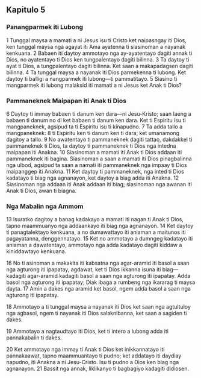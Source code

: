 Kapitulo 5
----------

### Panangparmek iti Lubong

1 Tunggal maysa a mamati a ni Jesus isu ti Cristo ket naipasngay iti Dios, ken tunggal maysa nga agayat iti Ama ayatenna ti siasinoman a nayanak kenkuana.
2 Babaen iti daytoy ammotayo nga ay-ayatentayo dagiti annak ti Dios, no ayatentayo ti Dios ken tungpalentayo dagiti bilinna.
3 Ta daytoy ti ayat ti Dios, a tungpalentayo dagiti bilinna. Ket saan a makapadagsen dagiti bilinna.
4 Ta tunggal maysa a nayanak iti Dios parmekenna ti lubong. Ket daytoy ti balligi a nangparmek iti lubong—ti pammatitayo.
5 Siasino ti mangparmek iti lubong malaksid iti mamati a ni Jesus ket Anak ti Dios?

### Pammaneknek Maipapan iti Anak ti Dios

6 Daytoy ti immay babaen ti danum ken dara—ni Jesu-Kristo; saan laeng a babaen ti danum no di ket babaen ti danum ken dara. Ket ti Espiritu isu ti mangpaneknek, agsipud ta ti Espiritu isu ti kinapudno.
7 Ta adda tallo a mangpaneknek:
8 ti Espiritu ken ti danum ken ti dara; ket umanamong dagitoy a tallo.
9 No awatentayo ti pammaneknek dagiti tattao, dakdakkel ti pammaneknek ti Dios, ta daytoy ti pammaneknek ti Dios nga intedna maipapan iti Anakna.
10 Siasinoman a mamati iti Anak ti Dios addaan iti pammaneknek iti bagina. Siasinoman a saan a mamati iti Dios pinagbalinna nga ulbod, agsipud ta saan a namati iti pammaneknek nga impaay ti Dios maipanggep iti Anakna.
11 Ket daytoy ti pammaneknek, nga inted ti Dios kadatayo ti biag nga agnanayon, ket daytoy a biag adda iti Anakna.
12 Siasinoman nga addaan iti Anak addaan iti biag; siasinoman nga awanan iti Anak ti Dios, awan ti biagna.

### Nga Mabalin nga Ammom

13 Isuratko dagitoy a banag kadakayo a mamati iti nagan ti Anak ti Dios, tapno maammuanyo nga addaankayo iti biag nga agnanayon.
14 Ket daytoy ti panagtalektayo kenkuana, a no dumawattayo iti aniaman a maitunos iti pagayatanna, denggennatayo.
15 Ket no ammotayo a dumngeg kadatayo iti aniaman a dawatentayo, ammotayo nga adda kadatayo dagiti kiddaw a kiniddawtayo kenkuana.

16 No ti asinoman a makakita iti kabsatna nga agar-aramid iti basol a saan nga agturong iti ipapatay, agdawat, ket ti Dios ikkanna isuna iti biag—kadagiti agar-aramid kadagiti basol a saan nga agturong iti ipapatay. Adda basol nga agturong iti ipapatay; Diak ibaga a rumbeng nga ikararag ti maysa dayta.
17 Amin a dakes nga aramid ket basol, ngem adda basol a saan nga agturong iti ipapatay.

18 Ammotayo a ti tunggal maysa a nayanak iti Dios ket saan nga agtultuloy nga agbasol, ngem ti nayanak iti Dios salaknibanna, ket saan a sagiden ti dakes.

19 Ammotayo a nagtaudtayo iti Dios, ket ti intero a lubong adda iti pannakabalin ti dakes.

20 Ket ammotayo nga immay ti Anak ti Dios ket inikkannatayo iti pannakaawat, tapno maammuantayo ti pudno; ket addatayo iti daydiay napudno, iti Anakna a ni Jesu-Cristo. Isu ti pudno a Dios ken biag nga agnanayon.
21 Bassit nga annak, liklikanyo ti bagbagiyo kadagiti didiosen.
